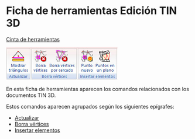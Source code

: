 # Ficha de herramientas Edición TIN 3D

[Cinta de herramientas](../../cinta-de-herramientas/)

![](../../../.gitbook/assets/ficha-de-herramientas-edicion-tin-3d.jpg)

En esta ficha de herramientas aparecen los comandos relacionados con los documentos TIN 3D.

Estos comandos aparecen agrupados según los siguientes epígrafes:

* [Actualizar](actualizar-tin-3d.md)
* [Borra vértices](borra-vertices-tin-3d.md)
* [Insertar elementos](insertar-elementos-tin-3d.md)

